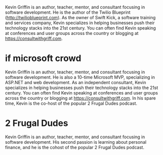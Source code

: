 Kevin Griffin is an author, teacher, mentor, and consultant focusing in software development.  He is the author of the Twilio Blueprint (http://twilioblueprint.com).  As the owner of Swift Kick, a software training and services company, Kevin specializes in helping businesses push their technology stacks into the 21st century.   You can often find Kevin speaking at conferences and user groups across the country or blogging at https://consultwithgriff.com.

# if microsoft crowd

Kevin Griffin is an author, teacher, mentor, and consultant focusing in software development.  He is also a 10-time Microsoft MVP, specializing in ASP.NET and web development.  As an independent consultant, Kevin specializes in helping businesses push their technology stacks into the 21st century.   You can often find Kevin speaking at conferences and user groups across the country or blogging at https://consultwithgriff.com.  In his spare time, Kevin is the co-host of the popular 2 Frugal Dudes podcast.

# 2 Frugal Dudes
Kevin Griffin is an author, teacher, mentor, and consultant focusing in software development.  His second passion is learning about personal finance, and he is the cohost of the popular 2 Frugal Dudes podcast.
